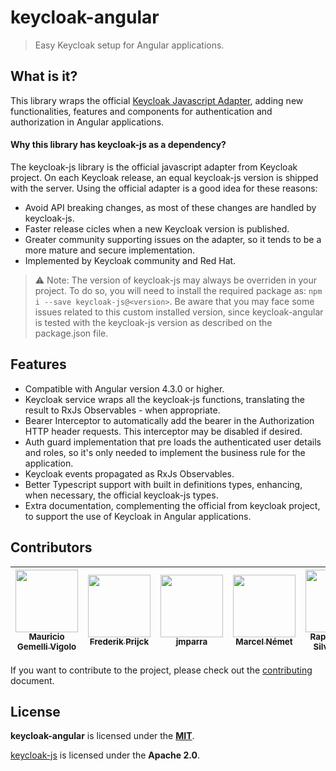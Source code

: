 # keycloak-angular

> Easy Keycloak setup for Angular applications.

## What is it?

This library wraps the official [Keycloak Javascript Adapter](https://github.com/keycloak/keycloak-js-bower), adding new functionalities, features and components for authentication and authorization in Angular applications.

#### Why this library has keycloak-js as a dependency?

The keycloak-js library is the official javascript adapter from Keycloak project. On each Keycloak release, an equal keycloak-js version is shipped with the server. Using the official adapter is a good idea for these reasons:

- Avoid API breaking changes, as most of these changes are handled by keycloak-js.
- Faster release cicles when a new Keycloak version is published.
- Greater community supporting issues on the adapter, so it tends to be a more mature and secure implementation.
- Implemented by Keycloak community and Red Hat.

> ⚠️ Note: The version of keycloak-js may always be overriden in your project. To do so, you will need to install the required package as: `npm i --save keycloak-js@<version>`. Be aware that you may face some issues related to this custom installed version, since keycloak-angular is tested with the keycloak-js version as described on the package.json file.

## Features

- Compatible with Angular version 4.3.0 or higher.
- Keycloak service wraps all the keycloak-js functions, translating the result to RxJs Observables - when appropriate.
- Bearer Interceptor to automatically add the bearer in the Authorization HTTP header requests. This interceptor may be disabled if desired.
- Auth guard implementation that pre loads the authenticated user details and roles, so it's only needed to implement the business rule for the application.
- Keycloak events propagated as RxJs Observables.
- Better Typescript support with built in definitions types, enhancing, when necessary, the official keycloak-js types.
- Extra documentation, complementing the official from keycloak project, to support the use of Keycloak in Angular applications.

## Contributors

<!-- prettier-ignore -->
 |[<img src="https://avatars3.githubusercontent.com/u/676270?v=4" width="100px;"/><br /><sub><b>Mauricio Gemelli Vigolo</b></sub>](https://github.com/mauriciovigolo)<br />|[<img src="https://avatars0.githubusercontent.com/u/2146903?v=4" width="100px;"/><br /><sub><b>Frederik Prijck</b></sub>](https://github.com/frederikprijck)<br /> | [<img src="https://avatars1.githubusercontent.com/u/980278?v=4" width="100px;"/><br /><sub><b>jmparra</b></sub>](https://github.com/jmparra)<br /> | [<img src="https://avatars2.githubusercontent.com/u/6547340?v=4" width="100px;"/><br /><sub><b>Marcel Német</b></sub>](https://github.com/marcelnem)<br /> | [<img src="https://avatars3.githubusercontent.com/u/14264577?v=4" width="100px;"/><br /><sub><b>Raphael Alex Silva Abreu</b></sub>](https://github.com/aelkz)<br /> |
| :---: | :---: | :---: | :---: | :---: |

If you want to contribute to the project, please check out the [contributing](docs/CONTRIBUTING.md) document.

## License

**keycloak-angular** is licensed under the **[MIT](LICENSE)**.

[keycloak-js](https://github.com/keycloak/keycloak-js-bower) is licensed under the **Apache 2.0**.
